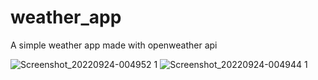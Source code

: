 # weather_app

A simple weather app made with openweather api

![Screenshot_20220924-004952 1](https://user-images.githubusercontent.com/70119794/192070878-fcdd9a50-9d0a-42fc-9e52-bd174124aa1f.png)
![Screenshot_20220924-004944 1](https://user-images.githubusercontent.com/70119794/192070855-c0b01fa1-276b-4fa8-9c22-be066328f0f2.png)
